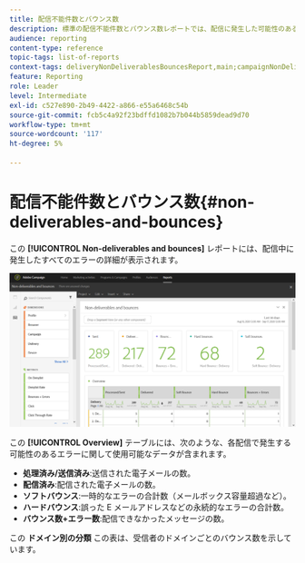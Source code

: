 ```yaml
---
title: 配信不能件数とバウンス数
description: 標準の配信不能件数とバウンス数レポートでは、配信に発生した可能性のあるエラーについて学びます。
audience: reporting
content-type: reference
topic-tags: list-of-reports
context-tags: deliveryNonDeliverablesBouncesReport,main;campaignNonDeliverablesBouncesReport,main;programNonDeliverablesBouncesReport,main
feature: Reporting
role: Leader
level: Intermediate
exl-id: c527e890-2b49-4422-a866-e55a6468c54b
source-git-commit: fcb5c4a92f23bdffd1082b7b044b5859dead9d70
workflow-type: tm+mt
source-wordcount: '117'
ht-degree: 5%

---
```


# 配信不能件数とバウンス数{#non-deliverables-and-bounces}

この **[!UICONTROL Non-deliverables and bounces]** レポートには、配信中に発生したすべてのエラーの詳細が表示されます。

![](assets/delivery_reports_7.png)

この **[!UICONTROL Overview]** テーブルには、次のような、各配信で発生する可能性のあるエラーに関して使用可能なデータが含まれます。

* **処理済み/送信済み**:送信された電子メールの数。
* **配信済み**:配信された電子メールの数。
* **ソフトバウンス**:一時的なエラーの合計数（メールボックス容量超過など）。
* **ハードバウンス**:誤った E メールアドレスなどの永続的なエラーの合計数。
* **バウンス数+エラー数**:配信できなかったメッセージの数。

この **ドメイン別の分類** この表は、受信者のドメインごとのバウンス数を示しています。
